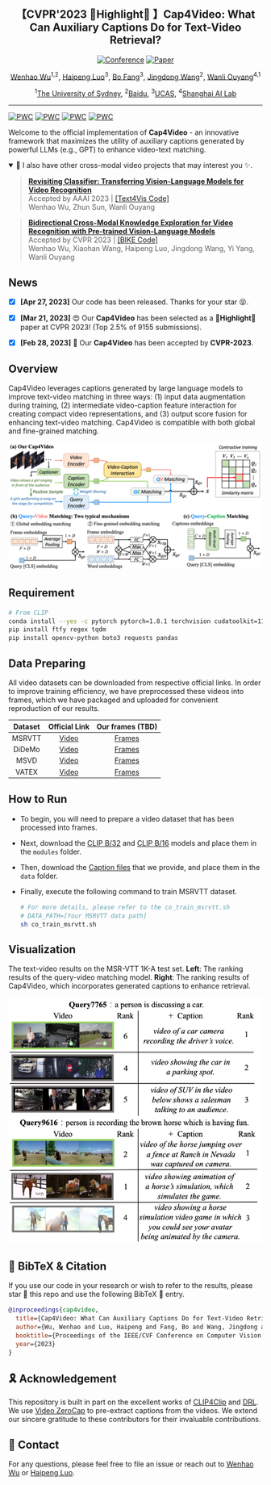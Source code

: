 <div align="center">

<h2>【CVPR'2023 🌟Highlight🌟 】Cap4Video: What Can Auxiliary Captions Do for Text-Video Retrieval? </h2>


[![Conference](http://img.shields.io/badge/CVPR-2023(Highlight)-f9f107.svg)](https://cvpr.thecvf.com/)
[![Paper](http://img.shields.io/badge/Paper-arxiv.2301.00184-b31b1b.svg)](https://arxiv.org/abs/2301.00184)

[Wenhao Wu](https://whwu95.github.io/)<sup>1,2</sup>, [Haipeng Luo]()<sup>3</sup>, [Bo Fang](https://bofang98.github.io/)<sup>3</sup>,  [Jingdong Wang](https://jingdongwang2017.github.io/)<sup>2</sup>, [Wanli Ouyang](https://wlouyang.github.io/)<sup>4,1</sup>

 
<sup>1</sup>[The University of Sydney](https://www.sydney.edu.au/), <sup>2</sup>[Baidu](https://vis.baidu.com/#/), <sup>3</sup>[UCAS](https://english.ucas.ac.cn/), <sup>4</sup>[Shanghai AI Lab](https://www.shlab.org.cn/)


</div>

***

[![PWC](https://img.shields.io/endpoint.svg?url=https://paperswithcode.com/badge/cap4video-what-can-auxiliary-captions-do-for/video-retrieval-on-vatex)](https://paperswithcode.com/sota/video-retrieval-on-vatex?p=cap4video-what-can-auxiliary-captions-do-for)
[![PWC](https://img.shields.io/endpoint.svg?url=https://paperswithcode.com/badge/cap4video-what-can-auxiliary-captions-do-for/video-retrieval-on-msvd)](https://paperswithcode.com/sota/video-retrieval-on-msvd?p=cap4video-what-can-auxiliary-captions-do-for)
[![PWC](https://img.shields.io/endpoint.svg?url=https://paperswithcode.com/badge/cap4video-what-can-auxiliary-captions-do-for/video-retrieval-on-msr-vtt-1ka)](https://paperswithcode.com/sota/video-retrieval-on-msr-vtt-1ka?p=cap4video-what-can-auxiliary-captions-do-for)
[![PWC](https://img.shields.io/endpoint.svg?url=https://paperswithcode.com/badge/cap4video-what-can-auxiliary-captions-do-for/video-retrieval-on-didemo)](https://paperswithcode.com/sota/video-retrieval-on-didemo?p=cap4video-what-can-auxiliary-captions-do-for)

Welcome to the official implementation of **Cap4Video** - an innovative framework that maximizes the utility of auxiliary captions generated by powerful LLMs (e.g., GPT) to enhance video-text matching. 


<details open><summary>📣 I also have other cross-modal video projects that may interest you ✨. </summary><p>


> [**Revisiting Classifier: Transferring Vision-Language Models for Video Recognition**](https://arxiv.org/abs/2207.01297)<br>
> Accepted by AAAI 2023 | [[Text4Vis Code]](https://github.com/whwu95/Text4Vis)<br>
> Wenhao Wu, Zhun Sun, Wanli Ouyang


> [**Bidirectional Cross-Modal Knowledge Exploration for Video Recognition with Pre-trained Vision-Language Models**](https://arxiv.org/abs/2301.00182)<br>
> Accepted by CVPR 2023 | [[BIKE Code]](https://github.com/whwu95/BIKE)<br>
> Wenhao Wu, Xiaohan Wang, Haipeng Luo, Jingdong Wang, Yi Yang, Wanli Ouyang

</p></details>


<!-- I am currently traveling and may not be able to open-source the code until May. -->


## News
- [x] **[Apr 27, 2023]** Our code has been released. Thanks for your star 😝.
- [x] **[Mar 21, 2023]** 😍 Our **Cap4Video** has been selected as a 🌟**Highlight**🌟 paper at CVPR 2023! (Top 2.5% of 9155 submissions).
- [x] **[Feb 28, 2023]** 🎉 Our **Cap4Video** has been accepted by **CVPR-2023**.


## Overview
Cap4Video leverages captions generated by large language models to improve text-video matching in three ways: (1) input data augmentation during training, (2) intermediate video-caption feature interaction for creating compact video representations, and (3) output score fusion for enhancing text-video matching. Cap4Video is compatible with both global and fine-grained matching.



![Cap4Video](docs/cap4video.png)

<!-- ## Content
- [Prerequisites](#prerequisites)
- [Data Preparation](#data-preparation)
- [Training](#training)
- [BibTeX & Citation](#bibtex)
- [Acknowledgment](#acknowledgment) -->




## Requirement
```sh
# From CLIP
conda install --yes -c pytorch pytorch=1.8.1 torchvision cudatoolkit=11.1
pip install ftfy regex tqdm
pip install opencv-python boto3 requests pandas
```

## Data Preparing
All video datasets can be downloaded from respective official links. In order to improve training efficiency, we have preprocessed these videos into frames, which we have packaged and uploaded for convenient reproduction of our results.

| Dataset | Official Link| Our frames (TBD)|
|:------------:|:-------------------:|:------------------:|
| MSRVTT | [Video](http://ms-multimedia-challenge.com/2017/dataset)| [Frames](https://unisyd-my.sharepoint.com/:u:/g/personal/wewu2985_sydney_edu_au/EQEYklCTUClGu01komekxcgBQ5lxeInfRm-fhlikMyb8hA?e=Rih3S6) | 
| DiDeMo | [Video](https://github.com/LisaAnne/LocalizingMoments)| [Frames]() | 
| MSVD | [Video](https://www.cs.utexas.edu/users/ml/clamp/videoDescription/)| [Frames](https://unisyd-my.sharepoint.com/:u:/g/personal/wewu2985_sydney_edu_au/EUdl9tM7TRlFsWqLC4V3ffUBAvqIrcUBXHbLEE4p3SiQVQ?e=4FJtfj)| 
| VATEX | [Video](https://eric-xw.github.io/vatex-website/download.html)| [Frames]() | 

## How to Run
- To begin, you will need to prepare a video dataset that has been processed into frames.
- Next, download the [CLIP B/32](https://openaipublic.azureedge.net/clip/models/40d365715913c9da98579312b702a82c18be219cc2a73407c4526f58eba950af/ViT-B-32.pt) and [CLIP B/16](https://openaipublic.azureedge.net/clip/models/5806e77cd80f8b59890b7e101eabd078d9fb84e6937f9e85e4ecb61988df416f/ViT-B-16.pt) models and place them in the `modules` folder. 
- Then, download the [Caption files](https://github.com/whwu95/Cap4Video/releases/tag/v1.0) that we provide, and place them in the `data` folder.
- Finally, execute the following command to train MSRVTT dataset.

  ```sh
  # For more details, please refer to the co_train_msrvtt.sh  
  # DATA_PATH=[Your MSRVTT data path]
  sh co_train_msrvtt.sh
  ```



## Visualization

The text-video results on the MSR-VTT 1K-A test set.
**Left**: The ranking results of the query-video matching model.
**Right**: The ranking results of Cap4Video, which incorporates generated captions to enhance retrieval.

<div align="center">


<img src="docs/vis.png" width="550">

</div>

<a name="bibtex"></a>
## 📌 BibTeX & Citation

If you use our code in your research or wish to refer to the results, please star 🌟 this repo and use the following BibTeX 📑 entry.

```bibtex
@inproceedings{cap4video,
  title={Cap4Video: What Can Auxiliary Captions Do for Text-Video Retrieval?},
  author={Wu, Wenhao and Luo, Haipeng and Fang, Bo and Wang, Jingdong and Ouyang, Wanli},
  booktitle={Proceedings of the IEEE/CVF Conference on Computer Vision and Pattern Recognition (CVPR)},
  year={2023}
}
```

<a name="acknowledgment"></a>
## 🎗️ Acknowledgement
This repository is built in part on the excellent works of [CLIP4Clip](https://github.com/ArrowLuo/CLIP4Clip) and [DRL](https://github.com/foolwood/DRL). We use [Video ZeroCap](https://github.com/YoadTew/zero-shot-video-to-text) to pre-extract captions from the videos.
We extend our sincere gratitude to these contributors for their invaluable contributions.



## 👫 Contact
For any questions, please feel free to file an issue or reach out to [Wenhao Wu](https://whwu95.github.io/) or [Haipeng Luo](hp.luo@siat.ac.cn).

